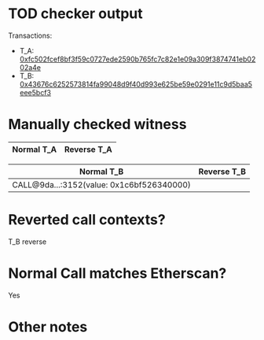 # TOD checker output

Transactions:
- T_A: [0xfc502fcef8bf3f59c0727ede2590b765fc7c82e1e09a309f3874741eb0202a4e](https://etherscan.io/tx/0xfc502fcef8bf3f59c0727ede2590b765fc7c82e1e09a309f3874741eb0202a4e)
- T_B: [0x43676c6252573814fa99048d9f40d993e625be59e0291e11c9d5baa5eee5bcf3](https://etherscan.io/tx/0x43676c6252573814fa99048d9f40d993e625be59e0291e11c9d5baa5eee5bcf3)


# Manually checked witness


| Normal T_A    | Reverse T_A   |
|---------------|---------------|

| Normal T_B                                | Reverse T_B |
|-------------------------------------------|-------------|
| CALL@9da...:3152(value: 0x1c6bf526340000) | <reverted>  |


# Reverted call contexts?

T_B reverse

# Normal Call matches Etherscan?

Yes

# Other notes
